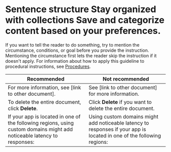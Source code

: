
# Sentence structure Stay organized with collections Save and categorize content based on your preferences.

If you want to tell the reader to do something, try to mention the circumstance, conditions, or
goal before you provide the instruction. Mentioning the circumstance first lets the reader skip
the instruction if it doesn't apply. For information about how to apply this guideline to
procedural instructions, see [Procedures](/style/procedures).

| Recommended | Not recommended |
| --- | --- |
| For more information, see [link to other document]. | See [link to other document] for more information. |
| To delete the entire document, click **Delete**. | Click **Delete** if you want to delete the entire document. |
| If your app is located in one of the following regions, using custom domains might add noticeable latency to responses: | Using custom domains might add noticeable latency to responses if your app is located in one of the following regions: |

